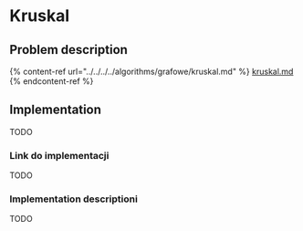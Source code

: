 # Kruskal

## Problem description

{% content-ref url="../../../../algorithms/grafowe/kruskal.md" %}
[kruskal.md](../../../../algorithms/grafowe/kruskal.md)
{% endcontent-ref %}

## Implementation

TODO

### Link do implementacji

TODO

### Implementation descriptioni

TODO
